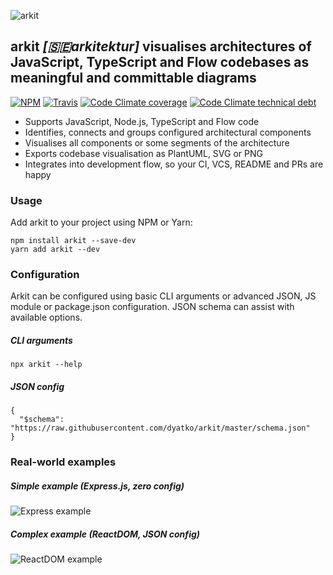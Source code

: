 ![arkit](https://raw.githubusercontent.com/dyatko/arkit/master/arkit.svg?sanitize=true)

## arkit _[🇸🇪arkitektur]_ visualises architectures of JavaScript, TypeScript and Flow codebases as meaningful and committable diagrams

[![NPM](https://img.shields.io/npm/v/arkit.svg?style=flat-square)](https://www.npmjs.com/package/arkit)
[![Travis](https://img.shields.io/travis/dyatko/arkit.svg?style=flat-square)](https://travis-ci.org/dyatko/arkit)
[![Code Climate coverage](https://img.shields.io/codeclimate/coverage/dyatko/arkit.svg?style=flat-square)](https://codeclimate.com/github/dyatko/arkit/code)
[![Code Climate technical debt](https://img.shields.io/codeclimate/tech-debt/dyatko/arkit.svg?style=flat-square)](https://codeclimate.com/github/dyatko/arkit/issues)

- Supports JavaScript, Node.js, TypeScript and Flow code
- Identifies, connects and groups configured architectural components
- Visualises all components or some segments of the architecture
- Exports codebase visualisation as PlantUML, SVG or PNG
- Integrates into development flow, so your CI, VCS, README and PRs are happy

### Usage

Add arkit to your project using NPM or Yarn:

```$sh
npm install arkit --save-dev
yarn add arkit --dev
```

### Configuration

Arkit can be configured using basic CLI arguments or advanced JSON, JS module or package.json configuration. JSON schema can assist with available options.

##### CLI arguments

```$sh
npx arkit --help
```

##### JSON config

```$json
{
  "$schema": "https://raw.githubusercontent.com/dyatko/arkit/master/schema.json"
}
```

### Real-world examples

##### Simple example (Express.js, zero config)
![Express example](https://raw.githubusercontent.com/dyatko/arkit/master/test/express/express.svg?sanitize=true)

##### Complex example (ReactDOM, JSON config)
![ReactDOM example](https://raw.githubusercontent.com/dyatko/arkit/master/test/react-dom/arkit.svg?sanitize=true)
